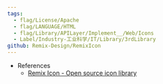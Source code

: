```yaml
---
tags:
  - flag/License/Apache
  - flag/LANGUAGE/HTML
  - flag/Library/APILayer/Implement__/Web/Icons
  - Label/Industry-工业科学/IT/Library/3rdLibrary
github: Remix-Design/RemixIcon
---
```


- References
    - [Remix Icon - Open source icon library](https://remixicon.com/)
